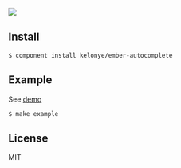 
![](https://dl.dropbox.com/u/30162278/ember-autocomplete.png)

Install
---

    $ component install kelonye/ember-autocomplete

Example
---

See [demo](http://component-kelonye.rhcloud.com/#/525ab0ce7173c47c2e00000b)

    $ make example

License
---

MIT